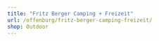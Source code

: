 ```yaml
---
title: "Fritz Berger Camping + Freizeit"
url: /offenburg/fritz-berger-camping-freizeit/
shop: Outdoor
---
```

